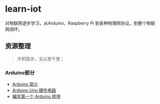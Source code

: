 # learn-iot
对物联网逐步学习，从Arduino、Raspberry Pi 到各种物理网协议，到整个物联网闭环。

## 资源整理
> 不积跬步，无以至千里；

### Arduino部分
* [Arduino 简介](http://blog.csdn.net/sdsunhui/article/details/50927959)
* [Arduino Uno 硬件电路](http://blog.csdn.net/sdsunhui/article/details/50931158)
* [编写第一个 Arduino 程序](http://blog.csdn.net/sdsunhui/article/details/50931343)
